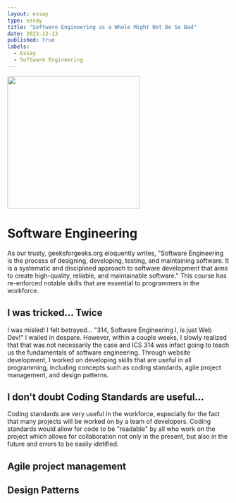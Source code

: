 ```yaml
---
layout: essay
type: essay
title: "Software Engineering as a Whole Might Not Be So Bad"
date: 2023-12-13
published: true
labels:
  - Essay
  - Software Engineering
---
```


<img width="300px" class="rounded float-start pe-4" src="/img/essay/se.jpg">

# Software Engineering
As our trusty, geeksforgeeks.org eloquently writes, "Software Engineering is the process of designing, developing, testing, and maintaining software. It is a systematic and disciplined approach to software development that aims to create high-quality, reliable, and maintainable software." This course has re-enforced notable skills that are essential to programmers in the workforce. 
## I was tricked... Twice
I was misled! I felt betrayed... "314, Software Engineering I, is just Web Dev!" I wailed in despare. However, within a couple weeks, I slowly realized that that was not necessarily the case and ICS 314 was infact going to teach us the fundamentals of software engineering. Through website development, I worked on developing skills that are useful in all programming, including concepts such as coding standards, agile project management, and design patterns. 
## I don't doubt Coding Standards are useful...
Coding standards are very useful in the workforce, especially for the fact that many projects will be worked on by a team of developers. Coding standards would allow for code to be "readable" by all who work on the project which allows for collaboration not only in the present, but also in the future and errors to be easily idetified.
## Agile project management

## Design Patterns
